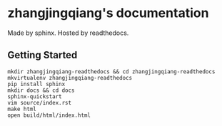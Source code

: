 # zhangjingqiang's documentation

Made by sphinx. Hosted by readthedocs.

## Getting Started

```
mkdir zhangjingqiang-readthedocs && cd zhangjingqiang-readthedocs
mkvirtualenv zhangjingqiang-readthedocs
pip install sphinx
mkdir docs && cd docs
sphinx-quickstart
vim source/index.rst
make html
open build/html/index.html
```
